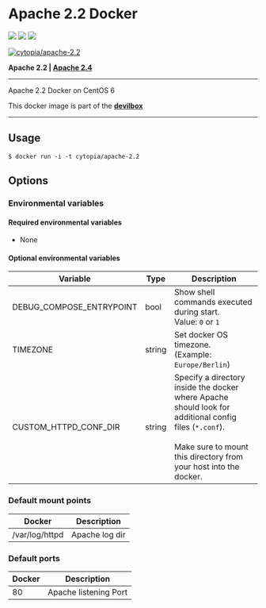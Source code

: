 # Apache 2.2 Docker

[![](https://images.microbadger.com/badges/version/cytopia/apache-2.2.svg)](https://microbadger.com/images/cytopia/apache-2.2 "apache-2.2") [![](https://images.microbadger.com/badges/image/cytopia/apache-2.2.svg)](https://microbadger.com/images/cytopia/apache-2.2 "apache-2.2") [![](https://images.microbadger.com/badges/license/cytopia/apache-2.2.svg)](https://microbadger.com/images/cytopia/apache-2.2 "apache-2.2")

[![cytopia/apache-2.2](http://dockeri.co/image/cytopia/apache-2.2)](https://hub.docker.com/r/cytopia/apache-2.2/)

**Apache 2.2 | [Apache 2.4](https://github.com/cytopia/docker-apache-2.4)**

----

Apache 2.2 Docker on CentOS 6

This docker image is part of the **[devilbox](https://github.com/cytopia/devilbox)**

----

## Usage

```shell
$ docker run -i -t cytopia/apache-2.2
```

## Options


### Environmental variables

#### Required environmental variables

- None

#### Optional environmental variables

| Variable | Type | Description |
|----------|------|-------------|
| DEBUG_COMPOSE_ENTRYPOINT | bool | Show shell commands executed during start.<br/>Value: `0` or `1` |
| TIMEZONE | string | Set docker OS timezone.<br/>(Example: `Europe/Berlin`) |
| CUSTOM_HTTPD_CONF_DIR | string | Specify a directory inside the docker where Apache should look for additional config files (`*.conf`).<br/><br/>Make sure to mount this directory from your host into the docker. |


### Default mount points

| Docker | Description |
|--------|-------------|
| /var/log/httpd | Apache log dir |


### Default ports

| Docker | Description |
|--------|-------------|
| 80     | Apache listening Port |
